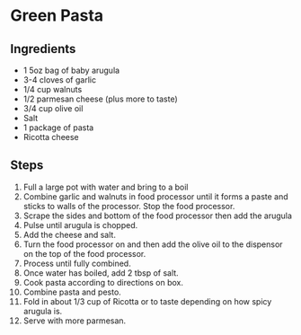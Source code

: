 # Green Pasta

## Ingredients

- 1 5oz bag of baby arugula
- 3-4 cloves of garlic
- 1/4 cup walnuts
- 1/2 parmesan cheese (plus more to taste)
- 3/4 cup olive oil
- Salt
- 1 package of pasta
- Ricotta cheese

## Steps

1. Full a large pot with water and bring to a boil
1. Combine garlic and walnuts in food processor until it forms a paste and sticks to walls of the processor. Stop the food processor.
1. Scrape the sides and bottom of the food processor then add the arugula
1. Pulse until arugula is chopped.
1. Add the cheese and salt.
1. Turn the food processor on and then add the olive oil to the dispensor on the top of the food processor.
1. Process until fully combined.
1. Once water has boiled, add 2 tbsp of salt.
1. Cook pasta according to directions on box.
1. Combine pasta and pesto.
1. Fold in about 1/3 cup of Ricotta or to taste depending on how spicy arugula is.
1. Serve with more parmesan.
